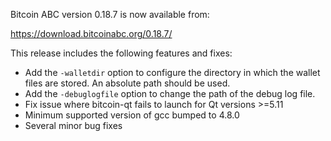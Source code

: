 Bitcoin ABC version 0.18.7 is now available from:

  <https://download.bitcoinabc.org/0.18.7/>

This release includes the following features and fixes:
 - Add the `-walletdir` option to configure the directory in which the wallet
   files are stored. An absolute path should be used.
 - Add the `-debuglogfile` option to change the path of the debug log file.
 - Fix issue where bitcoin-qt fails to launch for Qt versions >=5.11
 - Minimum supported version of gcc bumped to 4.8.0
 - Several minor bug fixes
